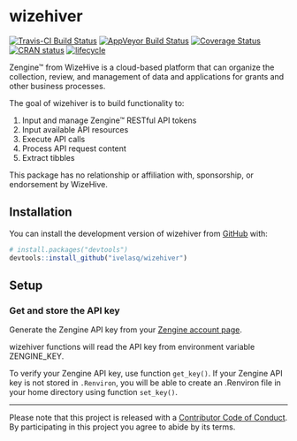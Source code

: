 
<!-- README.md is generated from README.Rmd. Please edit that file -->
wizehiver
=========

[![Travis-CI Build Status](https://travis-ci.org/ivelasq/wizehiver.svg?branch=master)](https://travis-ci.org/ivelasq/wizehiver) [![AppVeyor Build Status](https://ci.appveyor.com/api/projects/status/github/ivelasq/wizehiver?branch=master&svg=true)](https://ci.appveyor.com/project/ivelasq/wizehiver) [![Coverage Status](https://img.shields.io/codecov/c/github/ivelasq/wizehiver/master.svg)](https://codecov.io/github/ivelasq/wizehiver?branch=master) [![CRAN status](https://www.r-pkg.org/badges/version/wizehiver)](https://cran.r-project.org/package=wizehiver) [![lifecycle](https://img.shields.io/badge/lifecycle-experimental-orange.svg)](https://www.tidyverse.org/lifecycle/#experimental)

Zengine™ from WizeHive is a cloud-based platform that can organize the collection, review, and management of data and applications for grants and other business processes.

The goal of wizehiver is to build functionality to:

1.  Input and manage Zengine™ RESTful API tokens
2.  Input available API resources
3.  Execute API calls
4.  Process API request content
5.  Extract tibbles

This package has no relationship or affiliation with, sponsorship, or endorsement by WizeHive.

Installation
------------

You can install the development version of wizehiver from [GitHub](https://github.com/) with:

``` r
# install.packages("devtools")
devtools::install_github("ivelasq/wizehiver")
```

Setup
-----

### Get and store the API key

Generate the Zengine API key from your [Zengine account page](https://platform.zenginehq.com/account/developer).

wizehiver functions will read the API key from environment variable ZENGINE\_KEY.

To verify your Zengine API key, use function `get_key()`. If your Zengine API key is not stored in `.Renviron`, you will be able to create an .Renviron file in your home directory using function `set_key()`.

------------------------------------------------------------------------

Please note that this project is released with a [Contributor Code of Conduct](CODE_OF_CONDUCT.md). By participating in this project you agree to abide by its terms.
